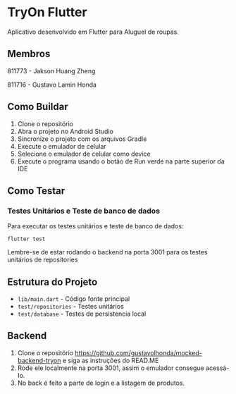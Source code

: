 # TryOn Flutter

Aplicativo desenvolvido em Flutter para Aluguel de roupas.

## Membros

811773 - Jakson Huang Zheng

811716 - Gustavo Lamin Honda

## Como Buildar

1. Clone o repositório
2. Abra o projeto no Android Studio
3. Sincronize o projeto com os arquivos Gradle
4. Execute o emulador de celular
5. Selecione o emulador de celular como device 
6. Execute o programa usando o botão de Run verde na parte superior da IDE

## Como Testar

### Testes Unitários e Teste de banco de dados
Para executar os testes unitários e teste de banco de dados:
```
flutter test 
```
Lembre-se de estar rodando o backend na porta 3001 para os testes unitários de repositories

## Estrutura do Projeto

- `lib/main.dart` - Código fonte principal
- `test/repositories` - Testes unitários
- `test/database` - Testes de persistencia local

## Backend
1. Clone o repositório https://github.com/gustavolhonda/mocked-backend-tryon e siga as instruções do READ.ME
2. Rode ele localmente na porta 3001, assim o emulador consegue acessá-lo.
3. No back é feito a parte de login e a listagem de produtos.

